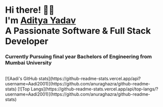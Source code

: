   <!-- Hi there! Feel free to make this your own but don't use my data --> 
<h1>Hi there! 👋😄<br>I'm <a href="https://www.adityayadav.my.id/">Aditya Yadav</a><br>A Passionate Software & Full Stack Developer</h1>
<h3>Currently Pursuing final year Bachelors of Engineering from Mumbai University</h3>
<br>
[![Aadi's GitHub stats](https://github-readme-stats.vercel.app/api?username=Aadi2001)](https://github.com/anuraghazra/github-readme-stats)
[![Top Langs](https://github-readme-stats.vercel.app/api/top-langs/?username=Aadi2001)](https://github.com/anuraghazra/github-readme-stats)


<!-- [![Aadi's GitHub stats](https://github-readme-stats.vercel.app/api?username=Aadi2001&show_icons=true&theme=dracula)] -->



